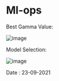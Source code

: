 # Ml-ops



Best Gamma Value:</br>

![image](https://user-images.githubusercontent.com/88537096/133886658-7e08e1f7-9594-45e5-bdec-d662164c101a.png)

Model Selection:</br>

![image](https://user-images.githubusercontent.com/88537096/134472985-dea27145-6557-43f4-befa-3520852c3736.png)





Date : 23-09-2021
